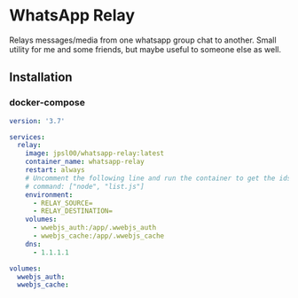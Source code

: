 # WhatsApp Relay

Relays messages/media from one whatsapp group chat to another.
Small utility for me and some friends, but maybe useful to someone else as well.

## Installation

### docker-compose

```yaml
version: '3.7'

services:
  relay:
    image: jpsl00/whatsapp-relay:latest
    container_name: whatsapp-relay
    restart: always
    # Uncomment the following line and run the container to get the ids used for SOURCE and DESTINATION
    # command: ["node", "list.js"]
    environment:
      - RELAY_SOURCE=
      - RELAY_DESTINATION=
    volumes:
      - wwebjs_auth:/app/.wwebjs_auth
      - wwebjs_cache:/app/.wwebjs_cache
    dns:
      - 1.1.1.1

volumes:
  wwebjs_auth:
  wwebjs_cache:
```
